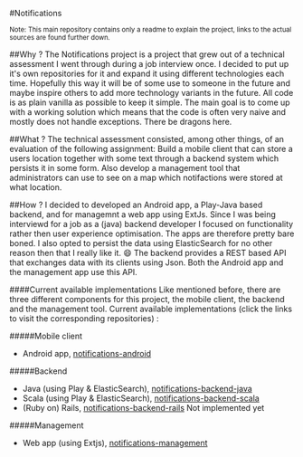 
#Notifications

<sub>Note: This main repository contains only a readme to explain the project, links to the actual sources are found further down.</sub>

##Why ?
The Notifications project is a project that grew out of a technical assessment I went through during a job interview once.  I decided to put up it's own repositories for it and expand it using different technologies each time. Hopefully this way it will be of some use to someone in the future and maybe inspire others to add more technology variants in the future. All code is as plain vanilla as possible to keep it simple. The main goal is to come up with a working solution which means that the code is often very naive and mostly does not handle exceptions. There be dragons here. 

##What ?
The technical assessment consisted, among other things, of an evaluation of the following assignment:
Build a mobile client that can store a users location together with some text through a backend system which persists it in some form. Also develop a management tool that administrators can use to see on a map which notifactions were stored at what location.

##How ?
I decided to developed an Android app, a  Play-Java based backend, and for managemnt a web app using ExtJs. Since I was being interviewd for a job as a (java) backend developer I focused on functionality rather then user experience optimisation. The apps are therefore pretty bare boned. I also opted to persist the data using ElasticSearch for no other reason then that I really like it. :smile:
The backend provides a REST based API that exchanges data with its clients using Json. Both the Android app and the management app use this API.

####Current available implementations
Like mentioned before, there are three different components for this project, the mobile client, the backend and the management tool. Current available implementations (click the links to visit the corresponding repositories) :

#####Mobile client 
- Android app, [notifications-android](https://github.com/jaccohuysmans/notifications-android)

#####Backend
- Java (using Play & ElasticSearch), [notifications-backend-java](https://github.com/jaccohuysmans/notifications-backend-java)
- Scala (using Play & ElasticSearch), [notifications-backend-scala](https://github.com/jaccohuysmans/notifications-backend-scala)
- (Ruby on) Rails, [notifications-backend-rails](https://github.com/jaccohuysmans/notifications-backend-rails)  Not implemented yet

#####Management 
- Web app (using Extjs), [notifications-management](https://github.com/jaccohuysmans/notifications-management)


